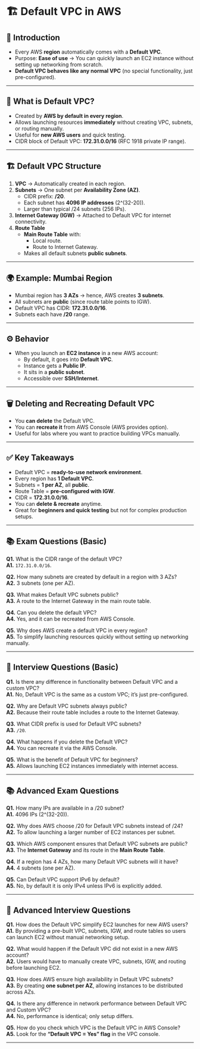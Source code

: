 # 🏗️ Default VPC in AWS

## 📌 Introduction
- Every AWS **region** automatically comes with a **Default VPC**.  
- Purpose: **Ease of use** → You can quickly launch an EC2 instance without setting up networking from scratch.  
- **Default VPC behaves like any normal VPC** (no special functionality, just pre-configured).  

---

## 🔎 What is Default VPC?
- Created by **AWS by default in every region**.  
- Allows launching resources **immediately** without creating VPC, subnets, or routing manually.  
- Useful for **new AWS users** and quick testing.  
- CIDR block of Default VPC: **172.31.0.0/16** (RFC 1918 private IP range).  

---

## 🏗️ Default VPC Structure
1. **VPC** → Automatically created in each region.  
2. **Subnets** → One subnet per **Availability Zone (AZ)**.  
   - CIDR prefix: **/20**.  
   - Each subnet has **4096 IP addresses** (2^(32-20)).  
   - Larger than typical /24 subnets (256 IPs).  
3. **Internet Gateway (IGW)** → Attached to Default VPC for internet connectivity.  
4. **Route Table**  
   - **Main Route Table** with:
     - Local route.  
     - Route to Internet Gateway.  
   - Makes all default subnets **public subnets**.  

---

## 🌍 Example: Mumbai Region
- Mumbai region has **3 AZs** → hence, AWS creates **3 subnets**.  
- All subnets are **public** (since route table points to IGW).  
- Default VPC has CIDR: **172.31.0.0/16**.  
- Subnets each have **/20** range.  

---

## ⚙️ Behavior
- When you launch an **EC2 instance** in a new AWS account:  
  - By default, it goes into **Default VPC**.  
  - Instance gets a **Public IP**.  
  - It sits in a **public subnet**.  
  - Accessible over **SSH/Internet**.  

---

## 🗑️ Deleting and Recreating Default VPC
- You **can delete** the Default VPC.  
- You can **recreate it** from AWS Console (AWS provides option).  
- Useful for labs where you want to practice building VPCs manually.  

---

## ✅ Key Takeaways
- Default VPC = **ready-to-use network environment**.  
- Every region has **1 Default VPC**.  
- Subnets = **1 per AZ**, all **public**.  
- Route Table = **pre-configured with IGW**.  
- CIDR = **172.31.0.0/16**.  
- You can **delete & recreate** anytime.  
- Great for **beginners and quick testing** but not for complex production setups.  

---

## 📚 Exam Questions (Basic)

**Q1.** What is the CIDR range of the default VPC?  
**A1.** `172.31.0.0/16`.  

**Q2.** How many subnets are created by default in a region with 3 AZs?  
**A2.** 3 subnets (one per AZ).  

**Q3.** What makes Default VPC subnets public?  
**A3.** A route to the Internet Gateway in the main route table.  

**Q4.** Can you delete the default VPC?  
**A4.** Yes, and it can be recreated from AWS Console.  

**Q5.** Why does AWS create a default VPC in every region?  
**A5.** To simplify launching resources quickly without setting up networking manually.  

---

## 💼 Interview Questions (Basic)

**Q1.** Is there any difference in functionality between Default VPC and a custom VPC?  
**A1.** No, Default VPC is the same as a custom VPC; it’s just pre-configured.  

**Q2.** Why are Default VPC subnets always public?  
**A2.** Because their route table includes a route to the Internet Gateway.  

**Q3.** What CIDR prefix is used for Default VPC subnets?  
**A3.** `/20`.  

**Q4.** What happens if you delete the Default VPC?  
**A4.** You can recreate it via the AWS Console.  

**Q5.** What is the benefit of Default VPC for beginners?  
**A5.** Allows launching EC2 instances immediately with internet access.  

---

## 📚 Advanced Exam Questions

**Q1.** How many IPs are available in a /20 subnet?  
**A1.** 4096 IPs (2^(32-20)).  

**Q2.** Why does AWS choose /20 for Default VPC subnets instead of /24?  
**A2.** To allow launching a larger number of EC2 instances per subnet.  

**Q3.** Which AWS component ensures that Default VPC subnets are public?  
**A3.** The **Internet Gateway** and its route in the **Main Route Table**.  

**Q4.** If a region has 4 AZs, how many Default VPC subnets will it have?  
**A4.** 4 subnets (one per AZ).  

**Q5.** Can Default VPC support IPv6 by default?  
**A5.** No, by default it is only IPv4 unless IPv6 is explicitly added.  

---

## 💼 Advanced Interview Questions

**Q1.** How does the Default VPC simplify EC2 launches for new AWS users?  
**A1.** By providing a pre-built VPC, subnets, IGW, and route tables so users can launch EC2 without manual networking setup.  

**Q2.** What would happen if the Default VPC did not exist in a new AWS account?  
**A2.** Users would have to manually create VPC, subnets, IGW, and routing before launching EC2.  

**Q3.** How does AWS ensure high availability in Default VPC subnets?  
**A3.** By creating **one subnet per AZ**, allowing instances to be distributed across AZs.  

**Q4.** Is there any difference in network performance between Default VPC and Custom VPC?  
**A4.** No, performance is identical; only setup differs.  

**Q5.** How do you check which VPC is the Default VPC in AWS Console?  
**A5.** Look for the **“Default VPC = Yes” flag** in the VPC console.  

---

